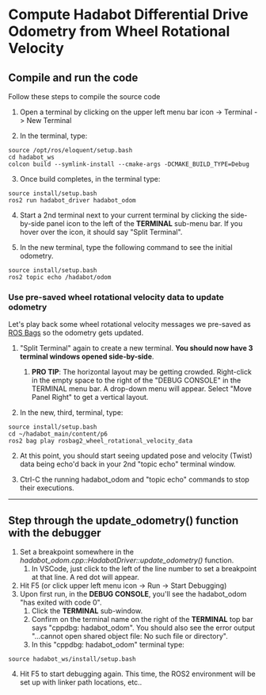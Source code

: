 # Compute Hadabot Differential Drive Odometry from Wheel Rotational Velocity

## Compile and run the code

Follow these steps to compile the source code

1. Open a terminal by clicking on the upper left menu bar icon -> Terminal -> New Terminal

1. In the terminal, type: 

```
source /opt/ros/eloquent/setup.bash
cd hadabot_ws
colcon build --symlink-install --cmake-args -DCMAKE_BUILD_TYPE=Debug
```

3. Once build completes, in the terminal type:

```
source install/setup.bash
ros2 run hadabot_driver hadabot_odom
```

4. Start a 2nd terminal next to your current terminal by clicking the side-by-side panel icon to the left of the __TERMINAL__ sub-menu bar. If you hover over the icon, it should say "Split Terminal".

1. In the new terminal, type the following command to see the initial odometry.

```
source install/setup.bash
ros2 topic echo /hadabot/odom
```

### Use pre-saved wheel rotational velocity data to update odometry

Let's play back some wheel rotational velocity messages we pre-saved as [ROS Bags](http://wiki.ros.org/Bags) so the odometry gets updated.

1. "Split Terminal" again to create a new terminal. __You should now have 3 terminal windows opened side-by-side__.
    1. __PRO TIP__: The horizontal layout may be getting crowded. Right-click in the empty space to the right of the "DEBUG CONSOLE" in the TERMINAL menu bar. A drop-down menu will appear. Select "Move Panel Right" to get a vertical layout.

1. In the new, third, terminal, type:

```
source install/setup.bash
cd ~/hadabot_main/content/p6
ros2 bag play rosbag2_wheel_rotational_velocity_data
```

2. At this point, you should start seeing updated pose and velocity (Twist) data being echo'd back in your 2nd "topic echo" terminal window.

1. Ctrl-C the running hadabot_odom and "topic echo" commands to stop their executions.

-----

## Step through the update_odometry() function with the debugger

1. Set a breakpoint somewhere in the _hadabot_odom.cpp::HadabotDriver::update_odometry()_ function.
    1. In VSCode, just click to the left of the line number to set a breakpoint at that line. A red dot will appear.
1. Hit F5 (or click upper left menu icon -> Run -> Start Debugging)
1. Upon first run, in the __DEBUG CONSOLE__, you'll see the hadabot_odom "has exited with code 0".
    1. Click the __TERMINAL__ sub-window.
    1. Confirm on the terminal name on the right of the __TERMINAL__ top bar says "cppdbg: hadabot_odom". You should also see the error output "...cannot open shared object file: No such file or directory".
    1. In this "cppdbg: hadabot_odom" terminal type:

```
source hadabot_ws/install/setup.bash
```

4. Hit F5 to start debugging again. This time, the ROS2 environment will be set up with linker path locations, etc..
